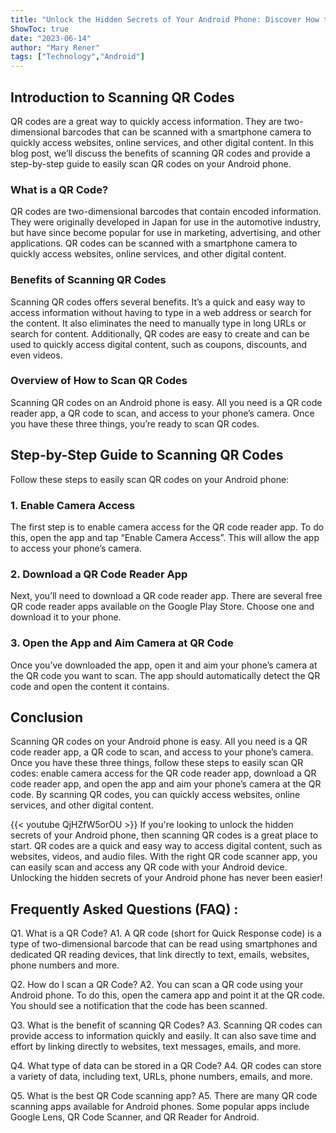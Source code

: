 ```yaml
---
title: "Unlock the Hidden Secrets of Your Android Phone: Discover How to Easily Scan QR Codes!"
ShowToc: true 
date: "2023-06-14"
author: "Mary Rener" 
tags: ["Technology","Android"]
---
```

## Introduction to Scanning QR Codes

QR codes are a great way to quickly access information. They are two-dimensional barcodes that can be scanned with a smartphone camera to quickly access websites, online services, and other digital content. In this blog post, we’ll discuss the benefits of scanning QR codes and provide a step-by-step guide to easily scan QR codes on your Android phone.

### What is a QR Code?

QR codes are two-dimensional barcodes that contain encoded information. They were originally developed in Japan for use in the automotive industry, but have since become popular for use in marketing, advertising, and other applications. QR codes can be scanned with a smartphone camera to quickly access websites, online services, and other digital content.

### Benefits of Scanning QR Codes

Scanning QR codes offers several benefits. It’s a quick and easy way to access information without having to type in a web address or search for the content. It also eliminates the need to manually type in long URLs or search for content. Additionally, QR codes are easy to create and can be used to quickly access digital content, such as coupons, discounts, and even videos.

### Overview of How to Scan QR Codes

Scanning QR codes on an Android phone is easy. All you need is a QR code reader app, a QR code to scan, and access to your phone’s camera. Once you have these three things, you’re ready to scan QR codes.

## Step-by-Step Guide to Scanning QR Codes

Follow these steps to easily scan QR codes on your Android phone:

### 1. Enable Camera Access

The first step is to enable camera access for the QR code reader app. To do this, open the app and tap “Enable Camera Access”. This will allow the app to access your phone’s camera.

### 2. Download a QR Code Reader App

Next, you’ll need to download a QR code reader app. There are several free QR code reader apps available on the Google Play Store. Choose one and download it to your phone.

### 3. Open the App and Aim Camera at QR Code

Once you’ve downloaded the app, open it and aim your phone’s camera at the QR code you want to scan. The app should automatically detect the QR code and open the content it contains.

## Conclusion

Scanning QR codes on your Android phone is easy. All you need is a QR code reader app, a QR code to scan, and access to your phone’s camera. Once you have these three things, follow these steps to easily scan QR codes: enable camera access for the QR code reader app, download a QR code reader app, and open the app and aim your phone’s camera at the QR code. By scanning QR codes, you can quickly access websites, online services, and other digital content.

{{< youtube QjHZfW5orOU >}} 
If you're looking to unlock the hidden secrets of your Android phone, then scanning QR codes is a great place to start. QR codes are a quick and easy way to access digital content, such as websites, videos, and audio files. With the right QR code scanner app, you can easily scan and access any QR code with your Android device. Unlocking the hidden secrets of your Android phone has never been easier!

## Frequently Asked Questions (FAQ) :
Q1. What is a QR Code?
A1. A QR code (short for Quick Response code) is a type of two-dimensional barcode that can be read using smartphones and dedicated QR reading devices, that link directly to text, emails, websites, phone numbers and more.

Q2. How do I scan a QR Code?
A2. You can scan a QR code using your Android phone. To do this, open the camera app and point it at the QR code. You should see a notification that the code has been scanned.

Q3. What is the benefit of scanning QR Codes?
A3. Scanning QR codes can provide access to information quickly and easily. It can also save time and effort by linking directly to websites, text messages, emails, and more.

Q4. What type of data can be stored in a QR Code?
A4. QR codes can store a variety of data, including text, URLs, phone numbers, emails, and more.

Q5. What is the best QR Code scanning app?
A5. There are many QR code scanning apps available for Android phones. Some popular apps include Google Lens, QR Code Scanner, and QR Reader for Android.


